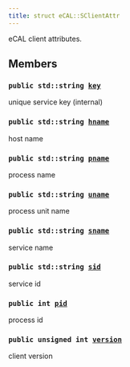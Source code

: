 ```yaml
---
title: struct eCAL::SClientAttr
---
```


eCAL client attributes.

## Members

### `public std::string `[`key`](#db/d72/structeCAL_1_1SClientAttr_1a8c72cc464f7eb37d2111b1dd5a65e0b4) 

unique service key (internal)

### `public std::string `[`hname`](#db/d72/structeCAL_1_1SClientAttr_1a25ba3a9659b2cdde33490f5c064931d9) 

host name

### `public std::string `[`pname`](#db/d72/structeCAL_1_1SClientAttr_1ae55bce1e301bcea42a70f8eb22a2a3db) 

process name

### `public std::string `[`uname`](#db/d72/structeCAL_1_1SClientAttr_1a41fec199d9dfed8281005f31b0353b43) 

process unit name

### `public std::string `[`sname`](#db/d72/structeCAL_1_1SClientAttr_1a8abd53e4a7105fbba13480440e6b4f3c) 

service name

### `public std::string `[`sid`](#db/d72/structeCAL_1_1SClientAttr_1a9b5913e61141f79f344c4496b50f2dd1) 

service id

### `public int `[`pid`](#db/d72/structeCAL_1_1SClientAttr_1a3d5c3b32aa5193a6eac749c6291f4a6f) 

process id

### `public unsigned int `[`version`](#db/d72/structeCAL_1_1SClientAttr_1a9d923d714d7979fc8eb57efc832d7538) 

client version

